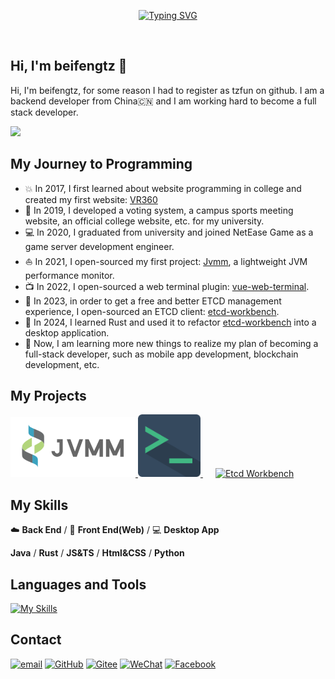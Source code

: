 

<div align="center">

[![Typing SVG](https://readme-typing-svg.herokuapp.com?font=Itim&pause=1000&width=435&lines=%E8%B8%8F%E4%B8%8A%E5%8F%96%E7%BB%8F%E8%B7%AF%EF%BC%8C%E6%AF%94%E6%8A%B5%E8%BE%BE%E7%81%B5%E5%B1%B1%E6%9B%B4%E9%87%8D%E8%A6%81;Getting+start+is+more+important+than+getting+result)](https://git.io/typing-svg)

<img src="https://cdn.jsdelivr.net/gh/eryajf/tu@main/img/image_20240420_214408.gif"
width="800"  height="3">
</div>

## Hi, I'm beifengtz 👋

Hi, I'm beifengtz, for some reason I had to register as tzfun on github. I am a backend developer from China🇨🇳 and I am working hard to become a full stack developer.


<picture>
  <source
    srcset="https://github-readme-stats.vercel.app/api?username=tzfun&show_icons=true&theme=dark"
    media="(prefers-color-scheme: dark)"
  />
  <source
    srcset="https://github-readme-stats.vercel.app/api?username=tzfun&show_icons=true"
    media="(prefers-color-scheme: light), (prefers-color-scheme: no-preference)"
  />
  <img src="https://github-readme-stats.vercel.app/api?username=tzfun&show_icons=true" />
</picture>

## My Journey to Programming

- 💥 In 2017, I first learned about website programming in college and created my first website: [VR360](http://vr.beifengtz.com/)
- 🚀 In 2019, I developed a voting system, a campus sports meeting website, an official college website, etc. for my university.
- 💻 In 2020, I graduated from university and joined NetEase Game as a game server development engineer.
- ⛵ In 2021, I open-sourced my first project: [Jvmm](https://github.com/tzfun/jvmm), a lightweight JVM performance monitor.
- 📺 In 2022, I open-sourced a web terminal plugin: [vue-web-terminal](https://tzfun.github.io/vue-web-terminal/).
- 🍎 In 2023, in order to get a free and better ETCD management experience, I open-sourced an ETCD client: [etcd-workbench](https://tzfun.github.io/etcd-workbench/).
- 📱 In 2024, I learned Rust and used it to refactor [etcd-workbench](https://tzfun.github.io/etcd-workbench/) into a desktop application.
- 🎇 Now, I am learning more new things to realize my plan of becoming a full-stack developer, such as mobile app development, blockchain development, etc.


## My Projects

<div >
<a href="https://github.com/tzfun/jvmm">
<img src="https://github.com/tzfun/jvmm/raw/master/doc/jvmm.png" width="200" alt="jvmm">
</a>
<a href="https://tzfun.github.io/vue-web-terminal/" style="margin-right:20px;" alt="vue-web-terminal">
<img src="https://github.com/tzfun/vue-web-terminal/raw/vue3/public/logo.png" width="100">
</a>
<a href="https://tzfun.github.io/etcd-workbench/">
    <img src="https://github.com/tzfun/etcd-workbench/raw/master/app/src-tauri/icons/windows/icon.png" width="100" alt="Etcd Workbench">
</a>
</div>

## My Skills

☁️ **Back End** / 🍑 **Front End(Web)** / 💻 **Desktop App**

**Java** / **Rust** / **JS&TS** / **Html&CSS** / **Python**

## Languages and Tools
[![My Skills](https://skillicons.dev/icons?i=java,spring,typescript,javascript,html,github,docker,bash,rust,tauri,md,vim,vue,gradle,python,vite,linux,git,grafana,mysql,redis,nginx,vscode,ansible,prometheus,npm&theme=light)](https://github.com/tzfun)

## Contact

[![email](https://img.shields.io/badge/-beifengtz@qq.com-black?labelColor=black&logo=gmail&logoColor=white&style=flat-square)](mailto:beifengtz@qq.com)
[![GitHub](https://img.shields.io/badge/tzfun-black?labelColor=black&logo=github&logoColor=white&style=flat-square)](./)
[![Gitee](https://img.shields.io/badge/tzfun-black?labelColor=black&logo=gitee&logoColor=white&style=flat-square)](https://gitee.com/tzfun)
[![WeChat](https://img.shields.io/badge/beifeng--tz-black?labelColor=black&logo=wechat&logoColor=white&style=flat-square)](./)
[![Facebook](https://img.shields.io/badge/-tz.beifeng-black?labelColor=black&logo=facebook&logoColor=white&style=flat-square)](https://www.facebook.com/tz.beifeng?mibextid=LQQJ4d)